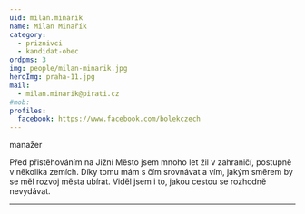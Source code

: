 ```yaml
---
uid: milan.minarik
name: Milan Minařík
category:
  - priznivci
  - kandidat-obec
ordpms: 3
img: people/milan-minarik.jpg
heroImg: praha-11.jpg
mail:
  - milan.minarik@pirati.cz
#mob: 
profiles:
  facebook: https://www.facebook.com/bolekczech
---
```


manažer

Před přistěhováním na Jižní Město jsem mnoho let žil v zahraničí, postupně v několika zemích. Díky tomu mám s čím srovnávat a vím, jakým směrem by se měl rozvoj města ubírat. Viděl jsem i to, jakou cestou se rozhodně nevydávat. 

---
